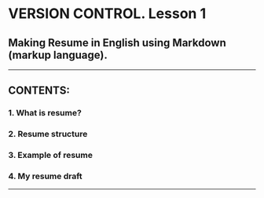 # VERSION CONTROL. Lesson 1
## Making **Resume in English** using Markdown (markup language).
---
## CONTENTS:


### 1. What is resume?    
### 2. Resume structure
### 3. Example of resume 
### 4. My resume draft  
---